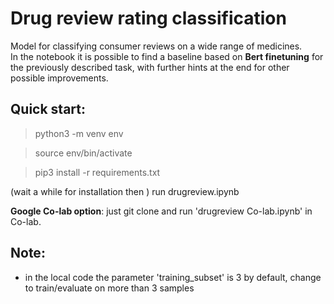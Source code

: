 # Drug review rating classification

Model for classifying consumer reviews on a wide range of medicines.\
In the notebook it is possible to find a baseline based on **Bert finetuning** for the previously described task, with further hints at the end for other possible improvements.

## Quick start:

> python3 -m venv env

> source env/bin/activate

> pip3 install -r requirements.txt

(wait a while for installation then ) run drugreview.ipynb

**Google Co-lab option**: just git clone and run 'drugreview Co-lab.ipynb' in Co-lab.

## Note:

- in the local code the parameter 'training_subset' is 3 by default, change to train/evaluate on more than 3 samples
